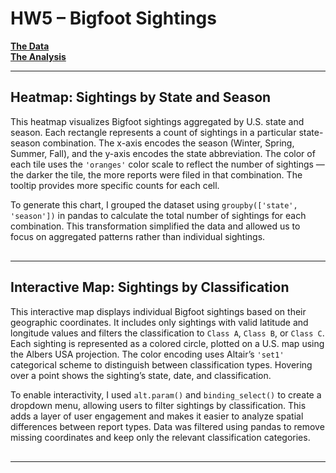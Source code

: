 # HW5 – Bigfoot Sightings

[**The Data**](https://raw.githubusercontent.com/UIUC-iSchool-DataViz/is445_data/main/bfro_reports_fall2022.csv)  
[**The Analysis**](https://github.com/Gaoyi-H/Gaoyi-H.github.io/blob/main/projects/hw5/hw5_notebook.ipynb)

---

## Heatmap: Sightings by State and Season

This heatmap visualizes Bigfoot sightings aggregated by U.S. state and season. Each rectangle represents a count of sightings in a particular state-season combination. The x-axis encodes the season (Winter, Spring, Summer, Fall), and the y-axis encodes the state abbreviation. The color of each tile uses the `'oranges'` color scale to reflect the number of sightings — the darker the tile, the more reports were filed in that combination. The tooltip provides more specific counts for each cell.

To generate this chart, I grouped the dataset using `groupby(['state', 'season'])` in pandas to calculate the total number of sightings for each combination. This transformation simplified the data and allowed us to focus on aggregated patterns rather than individual sightings.

<div id="heatmap" style="margin-top: 30px;"></div>

---

## Interactive Map: Sightings by Classification

This interactive map displays individual Bigfoot sightings based on their geographic coordinates. It includes only sightings with valid latitude and longitude values and filters the classification to `Class A`, `Class B`, or `Class C`. Each sighting is represented as a colored circle, plotted on a U.S. map using the Albers USA projection. The color encoding uses Altair’s `'set1'` categorical scheme to distinguish between classification types. Hovering over a point shows the sighting’s state, date, and classification.

To enable interactivity, I used `alt.param()` and `binding_select()` to create a dropdown menu, allowing users to filter sightings by classification. This adds a layer of user engagement and makes it easier to analyze spatial differences between report types. Data was filtered using pandas to remove missing coordinates and keep only the relevant classification categories.

<div id="mapchart" style="margin-top: 30px;"></div>

---

<script src="https://cdn.jsdelivr.net/npm/vega@5"></script>
<script src="https://cdn.jsdelivr.net/npm/vega-lite@5"></script>
<script src="https://cdn.jsdelivr.net/npm/vega-embed@6"></script>
<script>
  vegaEmbed('#heatmap', './heatmap.json');
  vegaEmbed('#mapchart', './interactive_map.json');
</script>

